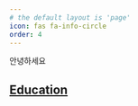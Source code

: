 ```yaml
---
# the default layout is 'page'
icon: fas fa-info-circle
order: 4
---
```


안녕하세요

## <u>Education</u>

